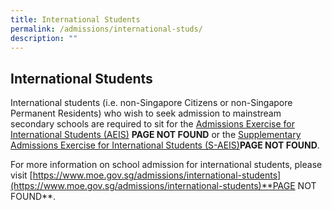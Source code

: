 ```yaml
---
title: International Students
permalink: /admissions/international-studs/
description: ""
---
```

## International Students

International students (i.e. non-Singapore Citizens or non-Singapore Permanent Residents) who wish to seek admission to mainstream secondary schools are required to sit for the [Admissions Exercise for International Students (AEIS)](https://www.moe.gov.sg/admissions/international-students/admissions-exercise) **PAGE NOT FOUND** or the [Supplementary Admissions Exercise for International Students (S-AEIS)](https://www.moe.gov.sg/admissions/international-students/supplementary-admissions-exercise)**PAGE NOT FOUND**.  
  
For more information on school admission for international students, please visit [https://www.moe.gov.sg/admissions/international-students](https://www.moe.gov.sg/admissions/international-students)**PAGE NOT FOUND**.